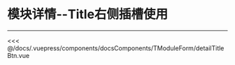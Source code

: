 # 模块详情--Title右侧插槽使用

---

<common-code-format isShowModule>
  <docsComponents-TModuleForm-detailTitleBtn slot="source"></docsComponents-TModuleForm-detailTitleBtn>
 <<< @/docs/.vuepress/components/docsComponents/TModuleForm/detailTitleBtn.vue
</common-code-format>
